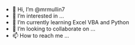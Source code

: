 - 👋 Hi, I’m @mrmullin7
- 👀 I’m interested in ...
- 🌱 I’m currently learning Excel VBA and Python
- 💞️ I’m looking to collaborate on ...
- 📫 How to reach me ...

<!---
mrmullin7/mrmullin7 is a ✨ special ✨ repository because its `README.md` (this file) appears on your GitHub profile.
You can click the Preview link to take a look at your changes.
--->
